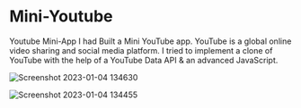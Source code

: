 # Mini-Youtube
Youtube Mini-App
I had Built a Mini YouTube app. YouTube is a global online video sharing and social media platform. I tried to implement a clone of YouTube with the help of a YouTube Data API & an advanced JavaScript.

![Screenshot 2023-01-04 134630](https://user-images.githubusercontent.com/105916881/210512397-a9476ae6-1f3f-4748-a834-f48adfecac98.png)

![Screenshot 2023-01-04 134455](https://user-images.githubusercontent.com/105916881/210512383-56f16ea3-3ca4-4b18-88b5-c2e5b1c14a6d.png)

